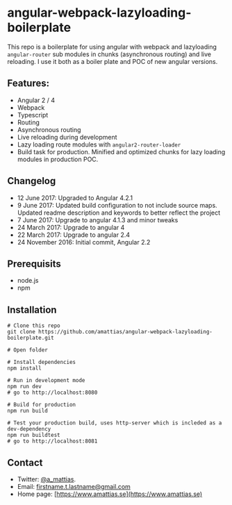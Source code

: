 # angular-webpack-lazyloading-boilerplate
This repo is a boilerplate for using angular with webpack and lazyloading `angular-router` sub modules in chunks (asynchronous routing) and live reloading. I use it both as a boiler plate and POC of new angular versions.

## Features:
* Angular 2 / 4
* Webpack
* Typescript
* Routing
* Asynchronous routing
* Live reloading during development
* Lazy loading route modules with `angular2-router-loader`
* Build task for production. Minified and optimized chunks for lazy loading modules in production POC.

## Changelog
* 12 June 2017: Upgraded to Angular 4.2.1
* 9 June 2017: Updated build configuration to not include source maps. Updated readme description and keywords to better reflect the project
* 7 June 2017: Upgrade to angular 4.1.3 and minor tweaks
* 24 March 2017: Upgrade to angular 4
* 22 March 2017: Upgrade to angular 2.4
* 24 November 2016: Initial commit, Angular 2.2

## Prerequisits
* node.js
* npm 

## Installation
```
# Clone this repo
git clone https://github.com/amattias/angular-webpack-lazyloading-boilerplate.git

# Open folder

# Install dependencies
npm install

# Run in development mode
npm run dev
# go to http://localhost:8080

# Build for production
npm run build

# Test your production build, uses http-server which is incleded as a dev-dependency
npm run buildtest
# go to http://localhost:8081
```

## Contact
* Twitter: [@a_mattias](https://twitter.com/a_mattias).
* Email: firstname.t.lastname@gmail.com
* Home page: [https://www.amattias.se](https://www.amattias.se)